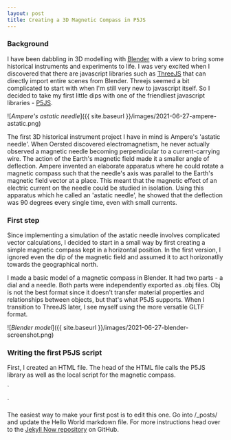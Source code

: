 ```yaml
---
layout: post
title: Creating a 3D Magnetic Compass in P5JS
---
```


### Background

I have been dabbling in 3D modelling with [Blender](https://blender.org) with a view to bring some historical instruments and experiments to life. I was very excited when I discovered that there are javascript libraries such as [ThreeJS](threejs.org) that can directly import entire scenes from Blender. Threejs seemed a bit complicated to start with when I'm still very new to javascript itself. So I decided to take my first little dips with one of the friendliest javascript libraries - [P5JS](https://p5js.org).

![_Ampere's astatic needle_]({{ site.baseurl }}/images/2021-06-27-ampere-astatic.png)

The first 3D historical instrument project I have in mind is Ampere's 'astatic needle'. When Oersted discovered electromagnetism, he never actually observed a magnetic needle becoming perpendicular to a current-carrying wire. The action of the Earth's magnetic field made it a smaller angle of deflection. Ampere invented an elaborate apparatus where he could rotate a magnetic compass such that the needle's axis was parallel to the Earth's magnetic field vector at a place. This meant that the magnetic effect of an electric current on the needle could be studied in isolation. Using this apparatus which he called an 'astatic needle', he showed that the deflection was 90 degrees every single time, even with small currents.

### First step

Since implementing a simulation of the astatic needle involves complicated vector calculations, I decided to start in a small way by first creating a simple magnetic compass kept in a horizontal position. In the first version, I ignored even the dip of the magnetic field and assumed it to act horizonatlly towards the geographical north.

I made a basic model of a magnetic compass in Blender. It had two parts - a dial and a needle. Both parts were independently exported as .obj files. Obj is not the best format since it doesn't transfer material properties and relationships between objects, but that's what P5JS supports. When I transition to ThreeJS later, I see myself using the more versatile GLTF format.

![_Blender model_]({{ site.baseurl }}/images/2021-06-27-blender-screenshot.png)


### Writing the first P5JS script

First, I created an HTML file. The head of the HTML file calls the P5JS library as well as the local script for the magnetic compass.

`<html>
  <head>
    <script src="https://cdn.jsdelivr.net/npm/p5@1.3.1/lib/p5.js"></script>
    <script src="sketch_v1.js"></script>
  </head>
  <body>
    <main>
    </main>
  </body>
</html>`





The easiest way to make your first post is to edit this one. Go into /_posts/ and update the Hello World markdown file. For more instructions head over to the [Jekyll Now repository](https://github.com/barryclark/jekyll-now) on GitHub.
